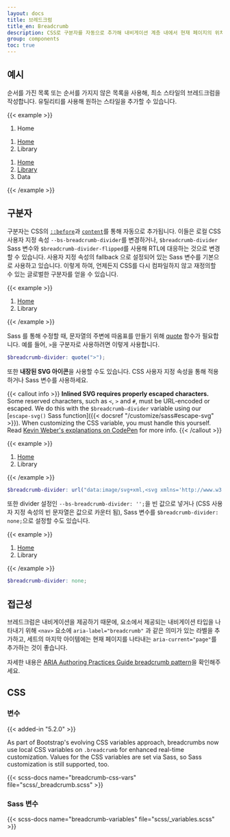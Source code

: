 ```yaml
---
layout: docs
title: 브레드크럼
title_en: Breadcrumb
description: CSS로 구분자를 자동으로 추가해 내비게이션 계층 내에서 현재 페이지의 위치를 표시합니다.
group: components
toc: true
---
```


## 예시

순서를 가진 목록 또는 순서를 가지지 않은 목록을 사용해, 최소 스타일의 브레드크럼을 작성합니다. 유틸리티를 사용해 원하는 스타일을 추가할 수 있습니다.

{{< example >}}
<nav aria-label="breadcrumb">
  <ol class="breadcrumb">
    <li class="breadcrumb-item active" aria-current="page">Home</li>
  </ol>
</nav>

<nav aria-label="breadcrumb">
  <ol class="breadcrumb">
    <li class="breadcrumb-item"><a href="#">Home</a></li>
    <li class="breadcrumb-item active" aria-current="page">Library</li>
  </ol>
</nav>

<nav aria-label="breadcrumb">
  <ol class="breadcrumb">
    <li class="breadcrumb-item"><a href="#">Home</a></li>
    <li class="breadcrumb-item"><a href="#">Library</a></li>
    <li class="breadcrumb-item active" aria-current="page">Data</li>
  </ol>
</nav>
{{< /example >}}

## 구분자

구분자는 CSS의 [`::before`](https://developer.mozilla.org/en-US/docs/Web/CSS/::before)과 [`content`](https://developer.mozilla.org/en-US/docs/Web/CSS/content)를 통해 자동으로 추가됩니다. 이들은 로컬 CSS 사용자 지정 속성 `--bs-breadcrumb-divider`를 변경하거나, `$breadcrumb-divider` Sass 변수와 `$breadcrumb-divider-flipped`를 사용해 RTL에 대응하는 것으로 변경할 수 있습니다. 사용자 지정 속성의 fallback 으로 설정되어 있는 Sass 변수를 기본으로 사용하고 있습니다. 이렇게 하여, 언제든지 CSS를 다시 컴파일하지 않고 재정의할 수 있는 글로벌한 구분자를 얻을 수 있습니다.

{{< example >}}
<nav style="--bs-breadcrumb-divider: '>';" aria-label="breadcrumb">
  <ol class="breadcrumb">
    <li class="breadcrumb-item"><a href="#">Home</a></li>
    <li class="breadcrumb-item active" aria-current="page">Library</li>
  </ol>
</nav>
{{< /example >}}

Sass 를 통해 수정할 때, 문자열의 주변에 따옴표를 만들기 위해 [quote](https://sass-lang.com/documentation/modules/string#quote) 함수가 필요합니다. 예를 들어, `>`을 구분자로 사용하려면 이렇게 사용합니다.

```scss
$breadcrumb-divider: quote(">");
```

또한 **내장된 SVG 아이콘**을 사용할 수도 있습니다. CSS 사용자 지정 속성을 통해 적용하거나 Sass 변수를 사용하세요.

{{< callout info >}}
**Inlined SVG requires properly escaped characters.** Some reserved characters, such as `<`, `>` and `#`, must be URL-encoded or escaped. We do this with the `$breadcrumb-divider` variable using our [`escape-svg()` Sass function]({{< docsref "/customize/sass#escape-svg" >}}). When customizing the CSS variable, you must handle this yourself. Read [Kevin Weber's explanations on CodePen](https://codepen.io/kevinweber/pen/dXWoRw ) for more info.
{{< /callout >}}

{{< example >}}
<nav style="--bs-breadcrumb-divider: url(&#34;data:image/svg+xml,%3Csvg xmlns='http://www.w3.org/2000/svg' width='8' height='8'%3E%3Cpath d='M2.5 0L1 1.5 3.5 4 1 6.5 2.5 8l4-4-4-4z' fill='%236c757d'/%3E%3C/svg%3E&#34;);" aria-label="breadcrumb">
  <ol class="breadcrumb">
    <li class="breadcrumb-item"><a href="#">Home</a></li>
    <li class="breadcrumb-item active" aria-current="page">Library</li>
  </ol>
</nav>
{{< /example >}}

```scss
$breadcrumb-divider: url("data:image/svg+xml,<svg xmlns='http://www.w3.org/2000/svg' width='8' height='8'><path d='M2.5 0L1 1.5 3.5 4 1 6.5 2.5 8l4-4-4-4z' fill='#{$breadcrumb-divider-color}'/></svg>");
```

또한 divider 설정인 `--bs-breadcrumb-divider: '';`을 빈 값으로 넣거나 (CSS 사용자 지정 속성의 빈 문자열은 값으로 카운터 됨), Sass 변수를 `$breadcrumb-divider: none;`으로 설정할 수도 있습니다.

{{< example >}}
<nav style="--bs-breadcrumb-divider: '';" aria-label="breadcrumb">
  <ol class="breadcrumb">
    <li class="breadcrumb-item"><a href="#">Home</a></li>
    <li class="breadcrumb-item active" aria-current="page">Library</li>
  </ol>
</nav>
{{< /example >}}


```scss
$breadcrumb-divider: none;
```

## 접근성

브레드크럼은 내비게이션을 제공하기 때문에, 요소에서 제공되는 내비게이션 타입을 나타내기 위해 `<nav>` 요소에 `aria-label="breadcrumb"` 과 같은 의미가 있는 라벨을 추가하고, 세트의 마지막 아이템에는 현재 페이지를 나타내는 `aria-current="page"`를 추가하는 것이 좋습니다.

자세한 내용은 [ARIA Authoring Practices Guide breadcrumb pattern](https://www.w3.org/WAI/ARIA/apg/patterns/breadcrumb/)을 확인해주세요.

## CSS

### 변수

{{< added-in "5.2.0" >}}

As part of Bootstrap's evolving CSS variables approach, breadcrumbs now use local CSS variables on `.breadcrumb` for enhanced real-time customization. Values for the CSS variables are set via Sass, so Sass customization is still supported, too.

{{< scss-docs name="breadcrumb-css-vars" file="scss/_breadcrumb.scss" >}}

### Sass 변수

{{< scss-docs name="breadcrumb-variables" file="scss/_variables.scss" >}}
